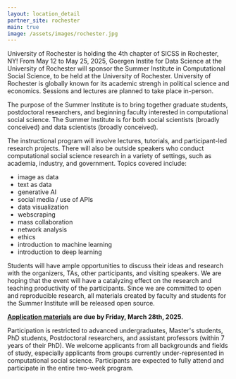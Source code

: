 ```yaml
---
layout: location_detail
partner_site: rochester
main: true
image: /assets/images/rochester.jpg
---
```


University of Rochester is holding the 4th chapter of SICSS in Rochester, NY! From May 12 to May 25, 2025, Goergen Instite for Data Science at the University of Rochester will sponsor the Summer Institute in Computational Social Science, to be held at the University of Rochester. University of Rochester is globally known for its academic strengh in political science and economics. Sessions and lectures are planned to take place in-person. 

The purpose of the Summer Institute is to bring together graduate students, postdoctoral researchers, and beginning faculty interested in computational social science. The Summer Institute is for both social scientists (broadly conceived) and data scientists (broadly conceived).

The instructional program will involve lectures, tutorials, and participant-led research projects. There will also be outside speakers who conduct computational social science research in a variety of settings, such as academia, industry, and government. Topics covered include:

* image as data
* text as data
* generative AI
* social media / use of APIs
* data visualization
* webscraping
* mass collaboration
* network analysis
* ethics
* introduction to machine learning
* introduction to deep learning

Students will have ample opportunities to discuss their ideas and research with the organizers, TAs, other participants, and visiting speakers. We are hoping that the event will have a catalyzing effect on the research and teaching productivity of the participants. Since we are committed to open and reproducible research, all materials created by faculty and students for the Summer Institute will be released open source.

**[Application materials](https://forms.gle/mXCCgogAuTjrVfkZ8) are due by Friday, March 28th, 2025.**

Participation is restricted to advanced undergraduates, Master's students, PhD students, Postdoctoral researchers, and assistant professors (within 7 years of their PhD). We welcome applicants from all backgrounds and fields of study, especially applicants from groups currently under-represented in computational social science. Participants are expected to fully attend and participate in the entire two-week program.
